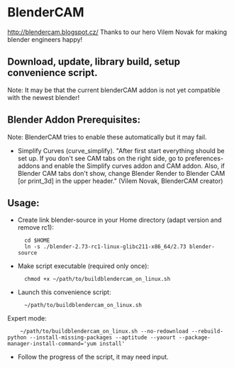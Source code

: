 BlenderCAM
=====
http://blendercam.blogspot.cz/
Thanks to our hero Vilem Novak for making blender engineers happy! 

Download, update, library build, setup convenience script.
-----

Note: It may be that the current blenderCAM addon is not yet compatible with the newest blender!

Blender Addon Prerequisites:
------
Note: BlenderCAM tries to enable these automatically but it may fail.
* Simplify Curves (curve_simplify).
"After first start everything should be set up. If you don't see CAM tabs on the right side, go to preferences-addons and enable the Simplify curves addon and CAM addon. Also, if Blender CAM tabs don't show, change Blender Render to  Blender CAM [or print_3d] in the upper header." (Vilem Novak, BlenderCAM creator)

Usage:
---

* Create link blender-source in your Home directory (adapt version and remove rc1):

        cd $HOME
        ln -s ./blender-2.73-rc1-linux-glibc211-x86_64/2.73 blender-source

* Make script executable (required only once):

        chmod +x ~/path/to/buildblendercam_on_linux.sh

* Launch this convenience script:

        ~/path/to/buildblendercam_on_linux.sh
Expert mode:

        ~/path/to/buildblendercam_on_linux.sh --no-redownload --rebuild-python --install-missing-packages --aptitude --yaourt --package-manager-install-command='yum install'


* Follow the progress of the script, it may need input.


